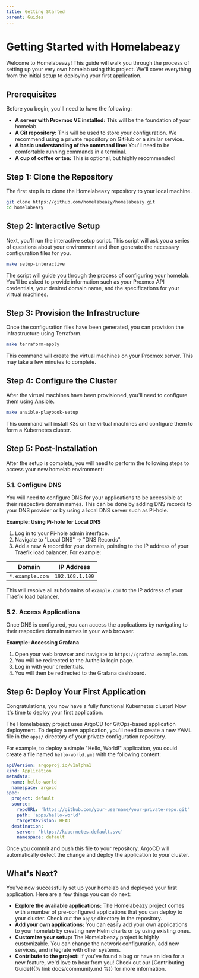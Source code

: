 ```yaml
---
title: Getting Started
parent: Guides
---
```


# Getting Started with Homelabeazy

Welcome to Homelabeazy! This guide will walk you through the process of setting up your very own homelab using this project. We'll cover everything from the initial setup to deploying your first application.

## Prerequisites

Before you begin, you'll need to have the following:

*   **A server with Proxmox VE installed:** This will be the foundation of your homelab.
*   **A Git repository:** This will be used to store your configuration. We recommend using a private repository on GitHub or a similar service.
*   **A basic understanding of the command line:** You'll need to be comfortable running commands in a terminal.
*   **A cup of coffee or tea:** This is optional, but highly recommended!

## Step 1: Clone the Repository

The first step is to clone the Homelabeazy repository to your local machine.

```bash
git clone https://github.com/homelabeazy/homelabeazy.git
cd homelabeazy
```

## Step 2: Interactive Setup

Next, you'll run the interactive setup script. This script will ask you a series of questions about your environment and then generate the necessary configuration files for you.

```bash
make setup-interactive
```

The script will guide you through the process of configuring your homelab. You'll be asked to provide information such as your Proxmox API credentials, your desired domain name, and the specifications for your virtual machines.

## Step 3: Provision the Infrastructure

Once the configuration files have been generated, you can provision the infrastructure using Terraform.

```bash
make terraform-apply
```

This command will create the virtual machines on your Proxmox server. This may take a few minutes to complete.

## Step 4: Configure the Cluster

After the virtual machines have been provisioned, you'll need to configure them using Ansible.

```bash
make ansible-playbook-setup
```

This command will install K3s on the virtual machines and configure them to form a Kubernetes cluster.

## Step 5: Post-Installation

After the setup is complete, you will need to perform the following steps to access your new homelab environment:

### 5.1. Configure DNS

You will need to configure DNS for your applications to be accessible at their respective domain names. This can be done by adding DNS records to your DNS provider or by using a local DNS server such as Pi-hole.

**Example: Using Pi-hole for Local DNS**

1.  Log in to your Pi-hole admin interface.
2.  Navigate to "Local DNS" -> "DNS Records".
3.  Add a new A record for your domain, pointing to the IP address of your Traefik load balancer. For example:

| Domain      | IP Address      |
| ----------- | --------------- |
| `*.example.com` | `192.168.1.100` |

This will resolve all subdomains of `example.com` to the IP address of your Traefik load balancer.

### 5.2. Access Applications

Once DNS is configured, you can access the applications by navigating to their respective domain names in your web browser.

**Example: Accessing Grafana**

1.  Open your web browser and navigate to `https://grafana.example.com`.
2.  You will be redirected to the Authelia login page.
3.  Log in with your credentials.
4.  You will then be redirected to the Grafana dashboard.

## Step 6: Deploy Your First Application

Congratulations, you now have a fully functional Kubernetes cluster! Now it's time to deploy your first application.

The Homelabeazy project uses ArgoCD for GitOps-based application deployment. To deploy a new application, you'll need to create a new YAML file in the `apps/` directory of your private configuration repository.

For example, to deploy a simple "Hello, World!" application, you could create a file named `hello-world.yml` with the following content:

```yaml
apiVersion: argoproj.io/v1alpha1
kind: Application
metadata:
  name: hello-world
  namespace: argocd
spec:
  project: default
  source:
    repoURL: 'https://github.com/your-username/your-private-repo.git'
    path: 'apps/hello-world'
    targetRevision: HEAD
  destination:
    server: 'https://kubernetes.default.svc'
    namespace: default
```

Once you commit and push this file to your repository, ArgoCD will automatically detect the change and deploy the application to your cluster.

## What's Next?

You've now successfully set up your homelab and deployed your first application. Here are a few things you can do next:

*   **Explore the available applications:** The Homelabeazy project comes with a number of pre-configured applications that you can deploy to your cluster. Check out the `apps/` directory in the repository.
*   **Add your own applications:** You can easily add your own applications to your homelab by creating new Helm charts or by using existing ones.
*   **Customize your setup:** The Homelabeazy project is highly customizable. You can change the network configuration, add new services, and integrate with other systems.
*   **Contribute to the project:** If you've found a bug or have an idea for a new feature, we'd love to hear from you! Check out our [Contributing Guide]({% link docs/community.md %}) for more information.
